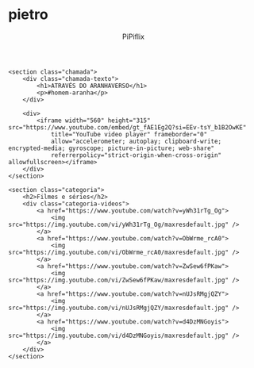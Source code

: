 # pietro
<html lang="pt-BR">

<head>
    <link rel="stylesheet" href="styles.css">
    <link rel="preconnect" href="https://fonts.googleapis.com">
    <link rel="preconnect" href="https://fonts.gstatic.com" crossorigin>
    <link
        href="https://fonts.googleapis.com/css2?family=Chakra+Petch:ital,wght@0,300;0,400;0,500;0,600;0,700;1,300;1,400;1,500;1,600;1,700&display=swap"
        rel="stylesheet">
    <title>PiPiflix</title>
</head>

<body>
    <header>PiPiflix</header>

    <section class="chamada">
        <div class="chamada-texto">
            <h1>ATRAVÉS DO ARANHAVERSO</h1>
            <p>#homem-aranha</p>
        </div>

        <div>
            <iframe width="560" height="315" src="https://www.youtube.com/embed/gt_fAE1Eg2Q?si=EEv-tsY_b1B2OwKE"
                title="YouTube video player" frameborder="0"
                allow="accelerometer; autoplay; clipboard-write; encrypted-media; gyroscope; picture-in-picture; web-share"
                referrerpolicy="strict-origin-when-cross-origin" allowfullscreen></iframe>
        </div>
    </section>

    <section class="categoria">
        <h2>Filmes e séries</h2>
        <div class="categoria-videos">
            <a href="https://www.youtube.com/watch?v=yWh31rTg_Og">
                <img src="https://img.youtube.com/vi/yWh31rTg_Og/maxresdefault.jpg" />
            </a>
            <a href="https://www.youtube.com/watch?v=ObWrme_rcA0">
                <img src="https://img.youtube.com/vi/ObWrme_rcA0/maxresdefault.jpg" />
            </a>
            <a href="https://www.youtube.com/watch?v=ZwSew6fPKaw">
                <img src="https://img.youtube.com/vi/ZwSew6fPKaw/maxresdefault.jpg" />
            </a>
            <a href="https://www.youtube.com/watch?v=nUJsRMgjQZY">
                <img src="https://img.youtube.com/vi/nUJsRMgjQZY/maxresdefault.jpg" />
            </a>
            <a href="https://www.youtube.com/watch?v=d4DzMNGoyis">
                <img src="https://img.youtube.com/vi/d4DzMNGoyis/maxresdefault.jpg" />
            </a>
        </div>
    </section>

</body>

</html>
